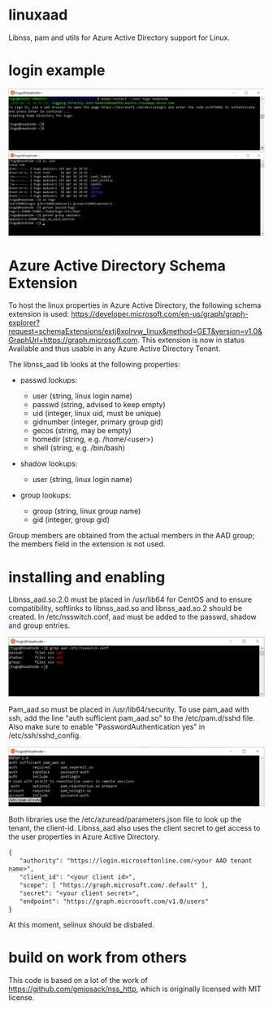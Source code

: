 # linuxaad
Libnss, pam and utils for Azure Active Directory support for Linux.


# login example

![login with ssh and device code](screenshots/login.png)
![showing ls, id and getent](screenshots/ls-id-getent.png)

# Azure Active Directory Schema Extension

To host the linux properties in Azure Active Directory, the following schema extension is used:
https://developer.microsoft.com/en-us/graph/graph-explorer?request=schemaExtensions/extj8xolrvw_linux&method=GET&version=v1.0&GraphUrl=https://graph.microsoft.com.
This extension is now in status Available and thus usable in any Azure Active Directory Tenant.


The libnss_aad lib looks at the following properties:
  * passwd lookups: 
    * user (string, linux login name)
    * passwd (string, advised to keep empty)
    * uid (integer, linux uid, must be unique)
    * gidnumber (integer, primary group gid)
    * gecos (string, may be empty)
    * homedir (string, e.g. /home/\<user\>)
    * shell (string, e.g. /bin/bash)

  * shadow lookups:
    * user (string, linux login name)

  * group lookups:
    * group (string, linux group name)
    * gid (integer, group gid)

Group members are obtained from the actual members in the AAD group; the members field in the extension is not used.

# installing and enabling

Libnss_aad.so.2.0 must be placed in /usr/lib64 for CentOS and to ensure compatibility, softlinks to libnss_aad.so and libnss_aad.so.2 should be created.
In /etc/nsswitch.conf, aad must be added to the passwd, shadow and group entries.

![nssswitch.conf](screenshots/nsswitch-conf.png)

Pam_aad.so must be placed in /usr/lib64/security. To use pam_aad with ssh, add the line "auth sufficient pam_aad.so" to the /etc/pam.d/sshd file. 
Also make sure to enable "PasswordAuthentication yes" in /etc/ssh/sshd_config.

![sshd](screenshots/pam-d-sshd.png)

Both libraries use the /etc/azuread/parameters.json file to look up the tenant, the client-id. Libnss_aad also uses the client secret to get access to the user properties in Azure Active Directory.

    {
       "authority": "https://login.microsoftonline.com/<your AAD tenant name>",
       "client_id": "<your client id>",
       "scope": [ "https://graph.microsoft.com/.default" ],
       "secret": "<your client secret>",
       "endpoint": "https://graph.microsoft.com/v1.0/users"
    }

At this moment, selinux should be disbaled.

# build on work from others
This code is based on a lot of the work of https://github.com/gmjosack/nss_http, which is originally licensed with MIT license.
